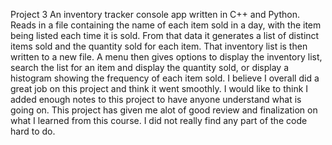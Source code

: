 Project 3 
An inventory tracker console app written in C++ and Python.
Reads in a file containing the name of each item sold in a day, with the item being listed each time it is sold. From that data it generates a list of distinct items sold and the quantity sold for each item. That inventory list is then written to a new file. A menu then gives options to display the inventory list, search the list for an item and display the quantity sold, or display a histogram showing the frequency of each item sold. I believe I overall did a great job on this project and think it went smoothly. I would like to think I added enough notes to this project to have anyone understand what is going on. This project has given me alot of good review and finalization on what I learned from this course. I did not really find any part of the code hard to do.
